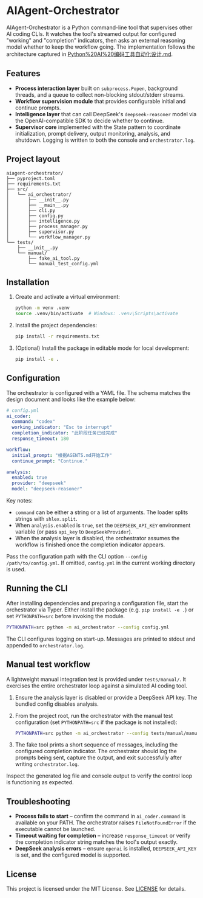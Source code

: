 # AIAgent-Orchestrator

AIAgent-Orchestrator is a Python command-line tool that supervises other AI coding CLIs. It watches the tool's streamed output for configured "working" and "completion" indicators, then asks an external reasoning model whether to keep the workflow going. The implementation follows the architecture captured in [Python%20AI%20编码工具自动化设计.md](../Python%20AI%20编码工具自动化设计.md).

## Features

- **Process interaction layer** built on `subprocess.Popen`, background threads, and a queue to collect non-blocking stdout/stderr streams.
- **Workflow supervision module** that provides configurable initial and continue prompts.
- **Intelligence layer** that can call DeepSeek's `deepseek-reasoner` model via the OpenAI-compatible SDK to decide whether to continue.
- **Supervisor core** implemented with the State pattern to coordinate initialization, prompt delivery, output monitoring, analysis, and shutdown. Logging is written to both the console and `orchestrator.log`.

## Project layout

```
aiagent-orchestrator/
├── pyproject.toml
├── requirements.txt
├── src/
│   └── ai_orchestrator/
│       ├── __init__.py
│       ├── __main__.py
│       ├── cli.py
│       ├── config.py
│       ├── intelligence.py
│       ├── process_manager.py
│       ├── supervisor.py
│       └── workflow_manager.py
└── tests/
    ├── __init__.py
    └── manual/
        ├── fake_ai_tool.py
        └── manual_test_config.yml
```

## Installation

1. Create and activate a virtual environment:

   ```bash
   python -m venv .venv
   source .venv/bin/activate  # Windows: .venv\Scripts\activate
   ```

2. Install the project dependencies:

   ```bash
   pip install -r requirements.txt
   ```

3. (Optional) Install the package in editable mode for local development:

   ```bash
   pip install -e .
   ```

## Configuration

The orchestrator is configured with a YAML file. The schema matches the design document and looks like the example below:

```yaml
# config.yml
ai_coder:
  command: "codex"
  working_indicator: "Esc to interrupt"
  completion_indicator: "此阶段任务已经完成"
  response_timeout: 180

workflow:
  initial_prompt: "根据AGENTS.md开始工作"
  continue_prompt: "Continue."

analysis:
  enabled: true
  provider: "deepseek"
  model: "deepseek-reasoner"
```

Key notes:

- `command` can be either a string or a list of arguments. The loader splits strings with `shlex.split`.
- When `analysis.enabled` is `true`, set the `DEEPSEEK_API_KEY` environment variable (or pass `api_key` to `DeepSeekProvider`).
- When the analysis layer is disabled, the orchestrator assumes the workflow is finished once the completion indicator appears.

Pass the configuration path with the CLI option `--config /path/to/config.yml`. If omitted, `config.yml` in the current working directory is used.

## Running the CLI

After installing dependencies and preparing a configuration file, start the orchestrator via Typer. Either install the package (e.g. `pip install -e .`) or set `PYTHONPATH=src` before invoking the module.

```bash
PYTHONPATH=src python -m ai_orchestrator --config config.yml
```

The CLI configures logging on start-up. Messages are printed to stdout and appended to `orchestrator.log`.

## Manual test workflow

A lightweight manual integration test is provided under `tests/manual/`. It exercises the entire orchestrator loop against a simulated AI coding tool.

1. Ensure the analysis layer is disabled or provide a DeepSeek API key. The bundled config disables analysis.
2. From the project root, run the orchestrator with the manual test configuration (set `PYTHONPATH=src` if the package is not installed):

   ```bash
   PYTHONPATH=src python -m ai_orchestrator --config tests/manual/manual_test_config.yml
   ```

3. The fake tool prints a short sequence of messages, including the configured completion indicator. The orchestrator should log the prompts being sent, capture the output, and exit successfully after writing `orchestrator.log`.

Inspect the generated log file and console output to verify the control loop is functioning as expected.

## Troubleshooting

- **Process fails to start** – confirm the command in `ai_coder.command` is available on your PATH. The orchestrator raises `FileNotFoundError` if the executable cannot be launched.
- **Timeout waiting for completion** – increase `response_timeout` or verify the completion indicator string matches the tool's output exactly.
- **DeepSeek analysis errors** – ensure `openai` is installed, `DEEPSEEK_API_KEY` is set, and the configured model is supported.

## License

This project is licensed under the MIT License. See [LICENSE](../LICENSE) for details.
